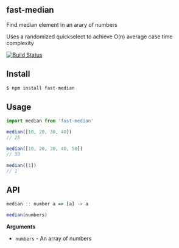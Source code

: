 ## fast-median
Find median element in an arary of numbers

Uses a randomized quickselect to achieve O(n) average case time complexity

[![Build Status](https://travis-ci.org/gm758/fast-median.svg?branch=master)](https://travis-ci.org/gm758/fast-median)

## Install
```bash
$ npm install fast-median
```

## Usage
```js
import median from 'fast-median'

median([10, 20, 30, 40])
// 25

median([10, 20, 30, 40, 50])
// 30

median([1])
// 1

```

## API
```js
median :: number a => [a] -> a

median(numbers)
```

__Arguments__
* `numbers` - An array of numbers

